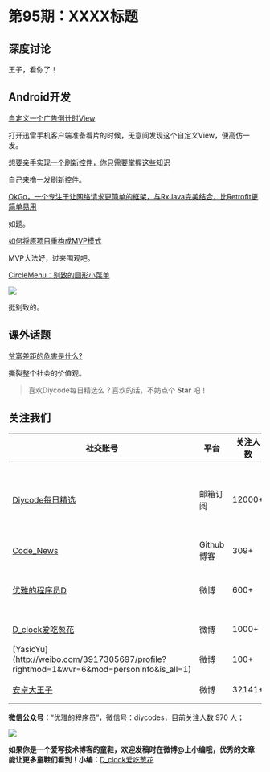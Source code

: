# 第95期：XXXX标题

## 深度讨论

[]()

王子，看你了！

## Android开发

[自定义一个广告倒计时View](http://www.jianshu.com/p/3db73ba78882)

打开迅雷手机客户端准备看片的时候，无意间发现这个自定义View，便高仿一发。

[想要亲手实现一个刷新控件，你只需要掌握这些知识](http://lcodecorex.github.io/2016/10/11/%E6%83%B3%E8%A6%81%E4%BA%B2%E6%89%8B%E5%AE%9E%E7%8E%B0%E4%B8%80%E4%B8%AA%E5%88%B7%E6%96%B0%E6%8E%A7%E4%BB%B6%EF%BC%8C%E4%BD%A0%E5%8F%AA%E9%9C%80%E8%A6%81%E6%8E%8C%E6%8F%A1%E8%BF%99%E4%BA%9B%E7%9F%A5%E8%AF%86/)

自己来撸一发刷新控件。

[OkGo，一个专注于让网络请求更简单的框架，与RxJava完美结合，比Retrofit更简单易用](http://www.jianshu.com/p/6aa5cb272514)

如题。

[如何将原项目重构成MVP模式](http://qlm.pw/2016/10/01/%E5%A6%82%E4%BD%95%E5%B0%86%E5%8E%9F%E9%A1%B9%E7%9B%AE%E9%87%8D%E6%9E%84%E6%88%90mvp%E6%A8%A1%E5%BC%8F/)

MVP大法好，过来围观吧。

[CircleMenu：别致的圆形小菜单](https://github.com/Hitomis/CircleMenu)

![](https://github.com/Hitomis/CircleMenu/raw/master/preview/circle_menu.gif)

挺别致的。

## 课外话题

[贫富差距的危害是什么?](https://www.zhihu.com/question/23296848)

撕裂整个社会的价值观。

> 喜欢Diycode每日精选么？喜欢的话，不妨点个 **Star** 吧！

## 关注我们

| 社交账号  |  平台  | 关注人数 | 说明 |
| -------- | -------- | -------- | -------- |
| [Diycode每日精选](http://list.qq.com/cgi-bin/qf_invite?id=d469993d2c888e971c0fbb2309c4d84256968386b126b967)|   邮箱订阅  | 12000+ | 每日分享一次Android、iOS、Swfit技术干货  |
| [Code_News](https://github.com/DiyCodes/code_news) |    Github博客  |309+ | 每日邮件推送列表  |
| [优雅的程序员D](http://weibo.com/u/5891258264) |   微博  | 600+ | 官方微博，每日分享开源信息  |
| [D_clock爱吃葱花](http://weibo.com/u/2480694892)  |   微博  | 1000+ | 日报发起人  |
|[YasicYu](http://weibo.com/3917305697/profile? rightmod=1&wvr=6&mod=personinfo&is_all=1)  |   微博  | 100+ | 日报发起人  |
|[安卓大王子](http://weibo.com/apkbus/)   |   微博  | 32141+ | 日报发起人  |



**微信公众号：**“优雅的程序员”，微信号：diycodes，目前关注人数 970 人；

![](http://upload-images.jianshu.io/upload_images/1846413-b42abfa70f909099.jpg?imageMogr2/auto-orient/strip%7CimageView2/2/w/1240)

**如果你是一个爱写技术博客的童鞋，欢迎发稿时在微博@上小编哦，优秀的文章能让更多童鞋们看到！小编：**[D_clock爱吃葱花](http://weibo.com/2480694892/profile?rightmod=1&wvr=6&mod=personinfo&is_all=1)